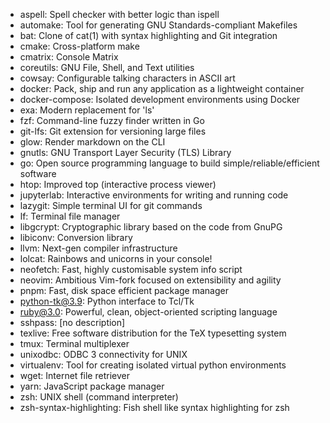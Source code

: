 - aspell: Spell checker with better logic than ispell
- automake: Tool for generating GNU Standards-compliant Makefiles
- bat: Clone of cat(1) with syntax highlighting and Git integration
- cmake: Cross-platform make
- cmatrix: Console Matrix
- coreutils: GNU File, Shell, and Text utilities
- cowsay: Configurable talking characters in ASCII art
- docker: Pack, ship and run any application as a lightweight container
- docker-compose: Isolated development environments using Docker
- exa: Modern replacement for 'ls'
- fzf: Command-line fuzzy finder written in Go
- git-lfs: Git extension for versioning large files
- glow: Render markdown on the CLI
- gnutls: GNU Transport Layer Security (TLS) Library
- go: Open source programming language to build simple/reliable/efficient software
- htop: Improved top (interactive process viewer)
- jupyterlab: Interactive environments for writing and running code
- lazygit: Simple terminal UI for git commands
- lf: Terminal file manager
- libgcrypt: Cryptographic library based on the code from GnuPG
- libiconv: Conversion library
- llvm: Next-gen compiler infrastructure
- lolcat: Rainbows and unicorns in your console!
- neofetch: Fast, highly customisable system info script
- neovim: Ambitious Vim-fork focused on extensibility and agility
- pnpm: Fast, disk space efficient package manager
- python-tk@3.9: Python interface to Tcl/Tk
- ruby@3.0: Powerful, clean, object-oriented scripting language
- sshpass: [no description]
- texlive: Free software distribution for the TeX typesetting system
- tmux: Terminal multiplexer
- unixodbc: ODBC 3 connectivity for UNIX
- virtualenv: Tool for creating isolated virtual python environments
- wget: Internet file retriever
- yarn: JavaScript package manager
- zsh: UNIX shell (command interpreter)
- zsh-syntax-highlighting: Fish shell like syntax highlighting for zsh

